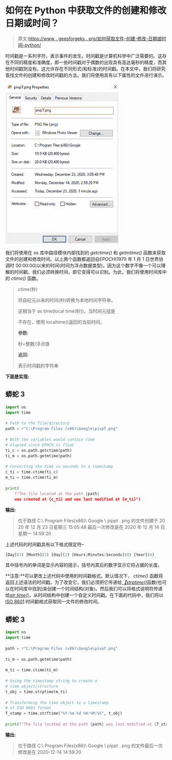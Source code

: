 # 如何在 Python 中获取文件的创建和修改日期或时间？

> 原文:[https://www . geesforgeks . org/如何获取文件-创建-修改-日期或时间-python/](https://www.geeksforgeeks.org/how-to-get-file-creation-and-modification-date-or-time-in-python/)

时间戳是一系列字符，表示事件的发生。时间戳是计算机科学中广泛需要的。这存在不同的精度和准确度，即一些时间戳对于偶数的出现具有高达毫秒的精度，而其他时间戳则没有。这允许存在不同形式(和标准)的时间戳。在本文中，我们将研究查找文件的创建和修改时间戳的方法。我们将使用具有以下属性的文件进行演示。

![](img/8ee6a1e0f97a2dae2d9f60dc73efbd87.png)

我们将使用在 os 库中路径模块内部找到的 *getctime()* 和 *getmtime()* 函数来获取文件的创建和修改时间。以上两个函数都返回自*EPOCH*(1970 年 1 月 1 日世界协调时 00:00:00)以来的时间(时间为浮点数据类型)。因为这个数字不像一个可以理解的时间戳，我们必须转换时间，即它变得可以识别。为此，我们将使用时间库中的 *ctime()* 函数。

> ctime(秒)
> 
> 将自纪元以来的时间(秒)转换为本地时间字符串。
> 
> 这相当于 as time(local time(秒))。当时间元组是
> 
> 不存在，使用 localtime()返回的当前时间。
> 
> **参数:**
> 
> 秒=整数/浮点值
> 
> **返回:**
> 
> 表示时间戳的字符串

**下面是实现:**

## 蟒蛇 3

```py
import os
import time

# Path to the file/directory
path = r"C:\Program Files (x86)\Google\pivpT.png"

# Both the variables would contain time 
# elapsed since EPOCH in float
ti_c = os.path.getctime(path)
ti_m = os.path.getmtime(path)

# Converting the time in seconds to a timestamp
c_ti = time.ctime(ti_c)
m_ti = time.ctime(ti_m)

print(
    f"The file located at the path {path}
    was created at {c_ti} and was last modified at {m_ti}")
```

**输出:**

> 位于路径 C:\ Program Files(x86)\ Google \ pippt . png 的文件创建于 20 20 年 12 月 23 日星期三 15:05:48
> 最后一次修改是在 2020 年 12 月 14 日星期一 14:59:20

上述代码的时间戳具有以下格式限定符–

```py
[Day](3) [Month](3) [day](2) [Hours:Minutes:Seconds](8) [Year](4)
```

其中括号内的单词是显示内容的提示，括号内其后的数字显示它将占据的长度。

**注意:**可以更改上述代码中使用的时间戳格式。默认情况下， *ctime()* 函数将返回上述语法的时间戳。为了改变它，我们必须把它传递给[*【strptime()*](https://docs.python.org/3/library/time.html#time.strptime)函数(也可以在时间库中找到)来创建一个时间结构(对象)。然后我们可以将格式说明符传递给[*str time()*](https://docs.python.org/3/library/time.html#time.strftime)，从时间结构中创建一个自定义时间戳。在下面的代码中，我们将以 [ISO 8601](https://en.wikipedia.org/wiki/ISO_8601) 时间戳格式获取同一文件的修改时间。

## 蟒蛇 3

```py
import os
import time

path = r"C:\Program Files (x86)\Google\pivpT.png"

ti_m = os.path.getmtime(path)

m_ti = time.ctime(ti_m)

# Using the timestamp string to create a 
# time object/structure
t_obj = time.strptime(m_ti)

# Transforming the time object to a timestamp 
# of ISO 8601 format
T_stamp = time.strftime("%Y-%m-%d %H:%M:%S", t_obj)

print(f"The file located at the path {path} was last modified at {T_stamp}")
```

**输出:**

> 位于路径 C:\ Program Files(x86)\ Google \ pippt . png 的文件最后一次修改是在 2020-12-14 14:59:20